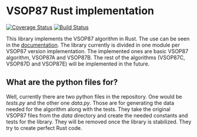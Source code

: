 # VSOP87 Rust implementation #
[![Coverage Status](https://coveralls.io/repos/Razican/vsop87-rs/badge.svg?branch=master&service=github)](https://coveralls.io/github/Razican/vsop87-rs?branch=master)
[![Build Status](https://travis-ci.org/Razican/vsop87-rs.svg?branch=master)](https://travis-ci.org/Razican/vsop87-rs)

This library implements the VSOP87 algorithm in Rust. The use can be seen in the
[documentation](http://razican.github.io/vsop87-rs). The library currently is divided in one module
per VSOP87 version implementation. The implemented ones are basic VSOP87 algorithm, VSOP87A and
VSOP87B. The rest of the algorithms (VSOP87C, VSOP87D and VSOP87E) will be implemented in the
future.

## What are the python files for? ##

Well, currently there are two python files in the repository. One would be *tests.py* and the other
one *data.py*. Those are for generating the data needed for the algorithm along with the tests. They
take the original VSOP87 files from the *data* directory and create the needed constants and tests
for the library. They will be removed once the library is stabilized. They try to create perfect
Rust code.
